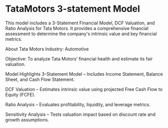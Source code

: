 # TataMotors 3-statement Model
This model includes a 3-Statement Financial Model, DCF Valuation, and Ratio Analysis for Tata Motors. It provides a comprehensive financial assessment to determine the company's intrinsic value and key financial metrics.

About Tata Motors
Industry: Automotive

Objective: To analyze Tata Motors’ financial health and estimate its fair valuation.

Model Highlights
3-Statement Model – Includes Income Statement, Balance Sheet, and Cash Flow Statement.

DCF Valuation – Estimates intrinsic value using projected Free Cash Flow to Equity (FCFE).

Ratio Analysis – Evaluates profitability, liquidity, and leverage metrics.

Sensitivity Analysis – Tests valuation impact based on discount rate and growth assumptions.
